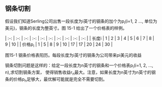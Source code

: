 ## 钢条切割
假设我们知道Serling公司出售一段长度为i英寸的钢条的加个为p<sub>i</sub>(i=1, 2 ..., 单位为美元)，钢条的长度为整英寸。图 15-1 给出了一个价格表的样例。

| :-: | :-: | :-: | :-: | :-: | :-: | :-: | :-: | :-: | :-: |
| 长度i | 1 | 2 | 3 | 4 | 5 | 6 | 7 | 8 | 9 | 10 |
| 价格p<sub>i</sub> | 1 | 5 | 8 | 9 | 10 | 17 | 17 | 20 | 24 | 30 |

图15-1 钢条价格表阳历。每段长度为i英寸的钢条为公司带来pi美元的收益

钢条切割问题是这样的：给定一段长度为n英寸的钢条和一个价格表p<sub>i</sub>(i=1, 2, ..., n),求切割钢条方案，
使得销售收益r<sub>n</sub>最大。注意，如果长度为n英寸为n英寸的钢条的价格p<sub>n</sub>足够大，最优解可能就是完全不需要切割。


